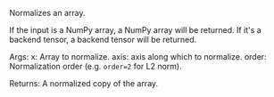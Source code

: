 Normalizes an array.

If the input is a NumPy array, a NumPy array will be returned.
If it's a backend tensor, a backend tensor will be returned.

Args:
    x: Array to normalize.
    axis: axis along which to normalize.
    order: Normalization order (e.g. `order=2` for L2 norm).

Returns:
    A normalized copy of the array.
